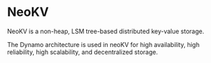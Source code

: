 # NeoKV

NeoKV is a non-heap, LSM tree-based distributed key-value storage.

The Dynamo architecture is used in neoKV for high availability, high reliability, high scalability, and decentralized storage.
